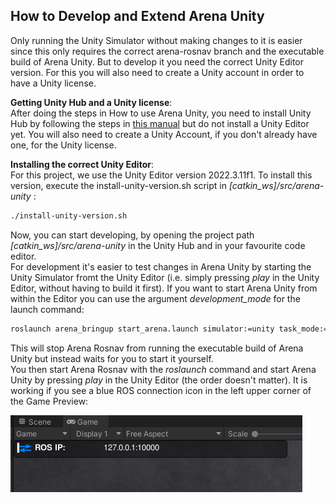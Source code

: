 ## How to Develop and Extend Arena Unity
Only running the Unity Simulator without making changes to it is easier since this only requires the correct arena-rosnav branch and the executable build of Arena Unity. But to develop it you need the correct Unity Editor version. For this you will also need to create a Unity account in order to have a Unity license.

**Getting Unity Hub and a Unity license**:  
After doing the steps in How to use Arena Unity, you need to install Unity Hub by following the steps in [this manual](https://docs.unity3d.com/hub/manual/InstallHub.html#install-hub-linux) but do not install a Unity Editor yet. You will also need to create a Unity  Account, if you don't already have one, for the Unity license.

**Installing the correct Unity Editor**:  
For this project, we use the Unity Editor version 2022.3.11f1. To install this version, execute the install-unity-version.sh script  in *\[catkin_ws\]/src/arena-unity* :
```bash
./install-unity-version.sh
```

Now, you can start developing, by opening the project path *\[catkin_ws\]/src/arena-unity* in the Unity Hub and in your favourite code editor.  
For development it's easier to test changes in Arena Unity by starting the Unity Simulator fromt the Unity Editor (i.e. simply pressing *play* in the Unity Editor, without having to build it first). If you want to start Arena Unity from within the Editor you can use the argument *development_mode* for the launch command:
```bash
roslaunch arena_bringup start_arena.launch simulator:=unity task_mode:=scenario model:=jackal development_mode:=true 
```
This will stop Arena Rosnav from running the executable build of Arena Unity but instead waits for you to start it yourself.  
You then start Arena Rosnav with the *roslaunch* command and start Arena Unity by pressing *play* in the Unity Editor (the order doesn't matter). It is working if you see a blue ROS connection icon in the left upper corner of the Game Preview:

![](../../images/packages/Unity-Connection-Success.png)
